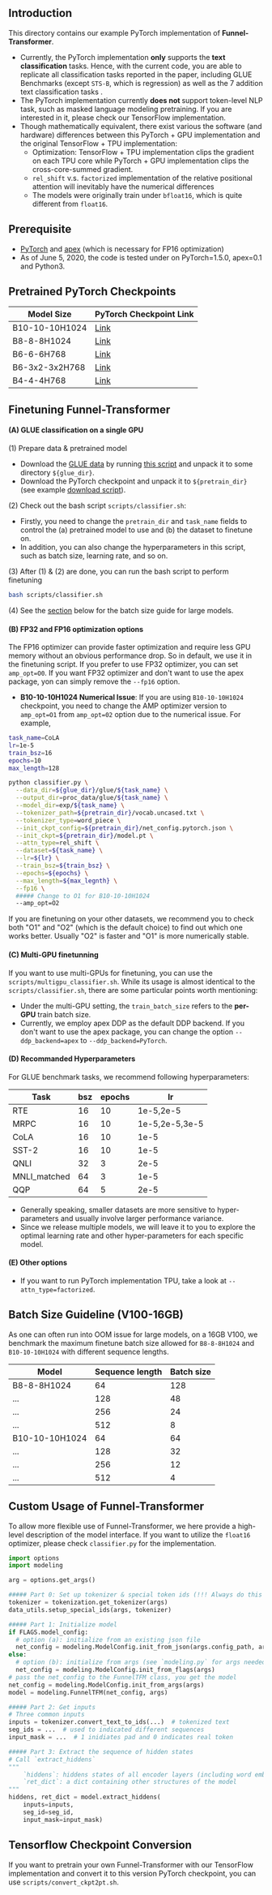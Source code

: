 ## Introduction

This directory contains our example PyTorch implementation of **Funnel-Transformer**.

- Currently, the PyTorch implementation <strong>only</strong> supports the **text classification** tasks. Hence, with the current code, you are able to replicate all classification tasks reported in the paper, including GLUE Benchmarks (except `STS-B`, which is regression) as well as the 7 addition text classification tasks .
- The PyTorch implementation currently <strong>does not </strong> support token-level NLP task, such as masked language modeling pretraining. If you are interested in it, please check our TensorFlow implementation.
- Though mathematically equivalent, there exist various the software (and hardware) differences between this PyTorch + GPU implementation and the original TensorFlow + TPU implementation:
  - Optimization: TensorFlow + TPU implementation clips the gradient on each TPU core while PyTorch + GPU implementation clips the cross-core-summed gradient.
  - `rel_shift` v.s. `factorized` implementation of the relative positional attention will inevitably have the numerical differences
  - The models were originally train under `bfloat16`, which is quite different from `float16`.



## Prerequisite

- [PyTorch](https://PyTorch.org/get-started/locally/) and [apex](https://github.com/NVIDIA/apex) (which is necessary for FP16 optimization)
- As of June 5, 2020, the code is tested under on PyTorch=1.5.0, apex=0.1 and Python3.



## Pretrained PyTorch Checkpoints

| Model Size     | PyTorch Checkpoint Link                                      |
| -------------- | ------------------------------------------------------------ |
| B10-10-10H1024 | [Link](http://storage.googleapis.com/funnel-transformer/funnel_ckpts_all/B10-10-10H1024-ELEC-PT.tar.gz) |
| B8-8-8H1024    | [Link](http://storage.googleapis.com/funnel-transformer/funnel_ckpts_all/B8-8-8H1024-ELEC-PT.tar.gz) |
| B6-6-6H768     | [Link](http://storage.googleapis.com/funnel-transformer/funnel_ckpts_all/B6-6-6H768-ELEC-PT.tar.gz) |
| B6-3x2-3x2H768 | [Link](http://storage.googleapis.com/funnel-transformer/funnel_ckpts_all/B6-3x2-3x2H768-ELEC-PT.tar.gz) |
| B4-4-4H768     | [Link](http://storage.googleapis.com/funnel-transformer/funnel_ckpts_all/B4-4-4H768-ELEC-PT.tar.gz) |



## Finetuning Funnel-Transformer

#### (A) GLUE classification on a single GPU

(1) Prepare data & pretrained model

- Download the [GLUE data](https://gluebenchmark.com/tasks) by running [this script](https://github.com/laiguokun/Funnel-Transformer/blob/master/data-scripts/download_glue.sh) and unpack it to some directory `${glue_dir}`.
- Download the PyTorch checkpoint and unpack it to `${pretrain_dir}` (see example [download script](https://github.com/laiguokun/Funnel-Transformer/blob/master/download_all_ckpts.sh)).

(2) Check out the bash script `scripts/classifier.sh`:

- Firstly, you need to change the `pretrain_dir` and `task_name` fields to control the (a) pretrained model to use and (b) the dataset to finetune on.
- In addition, you can also change the hyperparameters in this script, such as batch size, learning rate, and so on.

(3) After (1) & (2) are done, you can run the bash script to perform finetuning

```bash
bash scripts/classifier.sh
```

(4) See the [section](https://github.com/zihangdai/pretrain/tree/master/release/PyTorch#batch-size-guideline-v100-16gb) below for the batch size guide for large models.



#### (B) FP32 and FP16 optimization options

The FP16 optimizer can provide faster optimization and require less GPU memory without an obvious performance drop. So in default, we use it in the finetuning script. If you prefer to use FP32 optimizer, you can set `amp_opt=O0`. If you want FP32 optimizer and don't want to use the apex package, yon can simply remove the `--fp16` option.

- **B10-10-10H1024 Numerical Issue**: If you are using `B10-10-10H1024` checkpoint, you need to change the AMP optimizer version to `amp_opt=O1` from `amp_opt=02` option due to the numerical issue. For example,

```bash
task_name=CoLA
lr=1e-5
train_bsz=16
epochs=10
max_length=128

python classifier.py \
  --data_dir=${glue_dir}/glue/${task_name} \
  --output_dir=proc_data/glue/${task_name} \
  --model_dir=exp/${task_name} \
  --tokenizer_path=${pretrain_dir}/vocab.uncased.txt \
  --tokenizer_type=word_piece \
  --init_ckpt_config=${pretrain_dir}/net_config.pytorch.json \
  --init_ckpt=${pretrain_dir}/model.pt \
  --attn_type=rel_shift \
  --dataset=${task_name} \
  --lr=${lr} \
  --train_bsz=${train_bsz} \
  --epochs=${epochs} \
  --max_length=${max_legnth} \
  --fp16 \
  ##### Change to O1 for B10-10-10H1024
  --amp_opt=O2
```

If you are finetuning on your other datasets, we recommend you to check both "O1" and "O2" (which is the default choice) to find out which one works better. Usually "O2" is faster and "O1" is more numerically stable.



#### (C) Multi-GPU finetunning

If you want to use multi-GPUs for finetuning, you can use the `scripts/multigpu_classifier.sh`. While its usage is almost identical to the `scripts/classifier.sh`, there are some particular points worth mentioning:

- Under the multi-GPU setting, the `train_batch_size` refers to the **per-GPU** train batch size.
- Currently, we employ apex DDP as the default DDP backend. If you don't want to use the apex package, you can change the option `--ddp_backend=apex` to `--ddp_backend=PyTorch`.



#### (D) Recommanded Hyperparameters

For GLUE benchmark tasks, we recommend following hyperparameters:

| Task         | bsz  | epochs | lr             |
| ------------ | ---- | ------ | -------------- |
| RTE          | 16   | 10     | 1e-5,2e-5      |
| MRPC         | 16   | 10     | 1e-5,2e-5,3e-5 |
| CoLA         | 16   | 10     | 1e-5           |
| SST-2        | 16   | 10     | 1e-5           |
| QNLI         | 32   | 3      | 2e-5           |
| MNLI_matched | 64   | 3      | 1e-5           |
| QQP          | 64   | 5      | 2e-5           |

- Generally speaking, smaller datasets are more sensitive to hyper-parameters and usually involve larger performance variance. 
- Since we release multiple models, we will leave it to you to explore the optimal learning rate and other hyper-parameters for each specific model.



#### (E) Other options

- If you want to run PyTorch implementation TPU, take a look at `--attn_type=factorized`.



## Batch Size Guideline (V100-16GB)

As one can often run into OOM issue for large models, on a 16GB V100, we benchmark the maximum finetune batch size allowed for `B8-8-8H1024` and `B10-10-10H1024` with different sequence lengths.

| Model          | Sequence length | Batch size |
| -------------- | --------------- | ---------- |
| B8-8-8H1024    | 64              | 128        |
| ...            | 128             | 48         |
| ...            | 256             | 24         |
| ...            | 512             | 8          |
| B10-10-10H1024 | 64              | 64         |
| ...            | 128             | 32         |
| ...            | 256             | 12         |
| ...            | 512             | 4          |



## Custom Usage of Funnel-Transformer

To allow more flexible use of Funnel-Transformer, we here provide a high-level description of the model interface. If you want to utilize the `float16` optimizer, please check `classifier.py` for the implementation.

```python
import options
import modeling

arg = options.get_args()

##### Part 0: Set up tokenizer & special token ids (!!! Always do this !!!)
tokenizer = tokenization.get_tokenizer(args)
data_utils.setup_special_ids(args, tokenizer)

##### Part 1: Initialize model
if FLAGS.model_config:
  # option (a): initialize from an existing json file
  net_config = modeling.ModelConfig.init_from_json(args.config_path, args)
else:
  # option (b): initialize from args (see `modeling.py` for args needed)
  net_config = modeling.ModelConfig.init_from_flags(args)
# pass the net_config to the FunnelTFM class, you get the model
net_config = modeling.ModelConfig.init_from_args(args)
model = modeling.FunnelTFM(net_config, args)

##### Part 2: Get inputs
# Three common inputs
inputs = tokenizer.convert_text_to_ids(...)  # tokenized text
seg_ids = ...  # used to indicated different sequences
input_mask = ...  # 1 inidiates pad and 0 indicates real token

##### Part 3: Extract the sequence of hidden states
# Call `extract_hiddens`
"""
	`hiddens`: hiddens states of all encoder layers (including word embedding as the first element)
	`ret_dict`: a dict containing other structures of the model
"""
hiddens, ret_dict = model.extract_hiddens(
    inputs=inputs,
    seg_id=seg_id,
    input_mask=input_mask)
```



## Tensorflow Checkpoint Conversion

If you want to pretrain your own Funnel-Transformer with our TensorFlow implementation and convert it to this version PyTorch checkpoint, you can use `scripts/convert_ckpt2pt.sh`.

